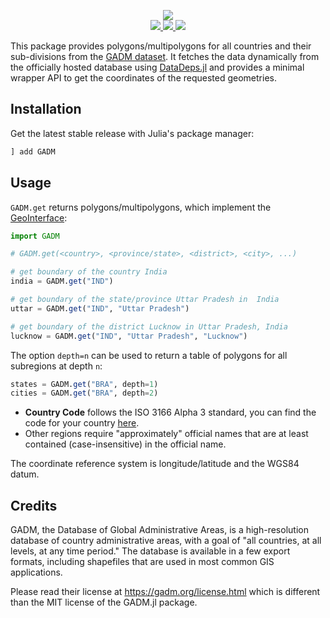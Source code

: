 <p align="center">
  <img src="docs/banner.png"><br>
  <a href="https://github.com/JuliaGeo/GADM.jl/actions">
    <img src="https://img.shields.io/github/actions/workflow/status/JuliaGeo/GADM.jl/CI.yml?branch=master">
  </a>
  <a href="https://codecov.io/gh/JuliaGeo/GADM.jl">
    <img src="https://codecov.io/gh/JuliaGeo/GADM.jl/branch/master/graph/badge.svg">
  </a>
  <a href="LICENSE">
    <img src="https://img.shields.io/badge/license-MIT-green.svg">
  </a>
</p>

This package provides polygons/multipolygons for all countries and their sub-divisions from the [GADM dataset](https://gadm.org/).
It fetches the data dynamically from the officially hosted database using [DataDeps.jl](https://github.com/oxinabox/DataDeps.jl)
and provides a minimal wrapper API to get the coordinates of the requested geometries.

## Installation

Get the latest stable release with Julia's package manager:

```julia
] add GADM
```

## Usage

`GADM.get` returns polygons/multipolygons, which implement the [GeoInterface](https://github.com/JuliaGeo/GeoInterface.jl):

```julia
import GADM

# GADM.get(<country>, <province/state>, <district>, <city>, ...)

# get boundary of the country India
india = GADM.get("IND")

# get boundary of the state/province Uttar Pradesh in  India
uttar = GADM.get("IND", "Uttar Pradesh")

# get boundary of the district Lucknow in Uttar Pradesh, India
lucknow = GADM.get("IND", "Uttar Pradesh", "Lucknow")
```

The option `depth=n` can be used to return a table of polygons for all subregions at depth `n`:

```julia
states = GADM.get("BRA", depth=1)
cities = GADM.get("BRA", depth=2)
```

- **Country Code** follows the ISO 3166 Alpha 3 standard, you can find the code for your country [here](https://en.wikipedia.org/wiki/ISO_3166-1_alpha-3).  
- Other regions require "approximately" official names that are at least contained (case-insensitive) in the official name.

The coordinate reference system is longitude/latitude and the WGS84 datum.

## Credits

GADM, the Database of Global Administrative Areas, is a high-resolution database of country administrative areas, with a goal of "all countries, at all levels, at any time period." The database is available in a few export formats, including shapefiles that are used in most common GIS applications.

Please read their license at https://gadm.org/license.html which is different than the MIT license of the GADM.jl package.
